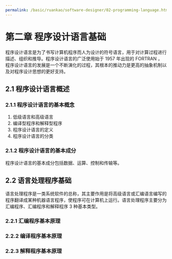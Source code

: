 ```yaml
---
permalink: /basic/ruankao/software-designer/02-programming-language.html
---
```


# 第二章 程序设计语言基础

程序设计语言是为了书写计算机程序而人为设计的符号语言，用于对计算过程进行描述、组织和推导。程序设计语言的广泛使用始于 1957 年出现的 FORTRAN ，程序设计语言的发展是一个不断演化的过程，其根本的推动力是更高的抽象机制以及对程序设计思想的更好支持。

## 2.1 程序设计语言概述

### 2.1.1 程序设计语言的基本概念

1. 低级语言和高级语言
2. 编译型程序和解释型程序
3. 程序设计语言的定义
4. 程序设计语言的分类

### 2.1.2 程序设计语言的基本成分

程序设计语言的基本成分包括数据、运算、控制和传输等。

## 2.2 语言处理程序基础

语言处理程序是一类系统软件的总称，其主要作用是将高级语言或汇编语言编写的程序翻译成某种机器语言程序，使程序可在计算机上运行。语言处理程序主要分为汇编程序、汇编程序和解释程序 3 种基本类型。

### 2.2.1 汇编程序基本原理

### 2.2.2 编译程序基本原理

### 2.2.3 解释程序基本原理
